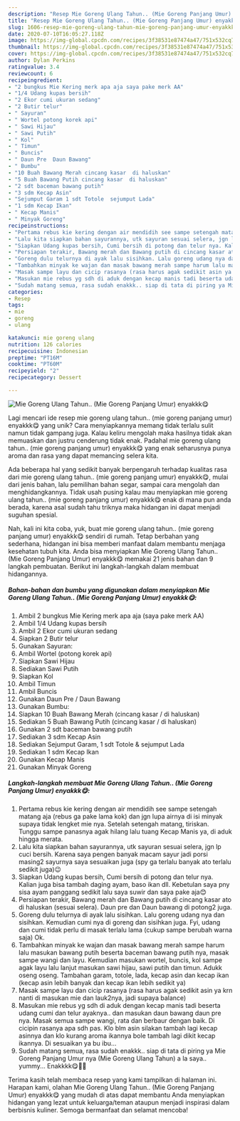 ```yaml
---
description: "Resep Mie Goreng Ulang Tahun.. (Mie Goreng Panjang Umur) enyakkk😋, Enak"
title: "Resep Mie Goreng Ulang Tahun.. (Mie Goreng Panjang Umur) enyakkk😋, Enak"
slug: 1606-resep-mie-goreng-ulang-tahun-mie-goreng-panjang-umur-enyakkk-enak
date: 2020-07-10T16:05:27.118Z
image: https://img-global.cpcdn.com/recipes/3f38531e87474a47/751x532cq70/mie-goreng-ulang-tahun-mie-goreng-panjang-umur-enyakkk😋-foto-resep-utama.jpg
thumbnail: https://img-global.cpcdn.com/recipes/3f38531e87474a47/751x532cq70/mie-goreng-ulang-tahun-mie-goreng-panjang-umur-enyakkk😋-foto-resep-utama.jpg
cover: https://img-global.cpcdn.com/recipes/3f38531e87474a47/751x532cq70/mie-goreng-ulang-tahun-mie-goreng-panjang-umur-enyakkk😋-foto-resep-utama.jpg
author: Dylan Perkins
ratingvalue: 3.4
reviewcount: 6
recipeingredient:
- "2 bungkus Mie Kering merk apa aja saya pake merk AA"
- "1/4 Udang kupas bersih"
- "2 Ekor cumi ukuran sedang"
- "2 Butir telur"
- " Sayuran"
- " Wortel potong korek api"
- " Sawi Hijau"
- " Sawi Putih"
- " Kol"
- " Timun"
- " Buncis"
- " Daun Pre  Daun Bawang"
- " Bumbu"
- "10 Buah Bawang Merah cincang kasar  di haluskan"
- "5 Buah Bawang Putih cincang kasar  di haluskan"
- "2 sdt baceman bawang putih"
- "3 sdm Kecap Asin"
- "Sejumput Garam 1 sdt Totole  sejumput Lada"
- "1 sdm Kecap Ikan"
- " Kecap Manis"
- " Minyak Goreng"
recipeinstructions:
- "Pertama rebus kie kering dengan air mendidih see sampe setengah matang aja (rebus ga pake lama kok) dan jgn lupa airnya di isi minyak supaya tidak lengket mie nya. Setelah setengah matang, tiriskan. Tunggu sampe panasnya agak hilang lalu tuang Kecap Manis ya, di aduk hingga merata."
- "Lalu kita siapkan bahan sayurannya, utk sayuran sesuai selera, jgn lp cuci bersih. Karena saya pengen banyak macam sayur jadi porsi masing2 sayurnya saya sesuaikan juga (spy ga terlalu banyak ato terlalu sedikit juga)😉"
- "Siapkan Udang kupas bersih, Cumi bersih di potong dan telur nya. Kalian juga bisa tambah daging ayam, baso ikan dll. Kebetulan saya pny sisa ayam panggang sedikit lalu saya suwir dan saya pake aja😊"
- "Persiapan terakir, Bawang merah dan Bawang putih di cincang kasar ato di haluskan (sesuai selera). Daun pre dan Daun bawang di potong2 juga."
- "Goreng dulu telurnya di ayak lalu sisihkan. Lalu goreng udang nya dan sisihkan. Kemudian cumi nya di goreng dan sisihkan juga. Fyi, udang dan cumi tidak perlu di masak terlalu lama (cukup sampe berubah warna saja) Ok."
- "Tambahkan minyak ke wajan dan masak bawang merah sampe harum lalu masukan bawang putih beserta baceman bawang putih nya, masak sampe wangi dan layu. Kemudian masukan wortel, buncis, kol sampe agak layu lalu lanjut masukan sawi hijau, sawi putih dan timun. Adukk oseng oseng. Tambahan garam, totole, lada, kecap asin dan kecap ikan (kecap asin lebih banyak dan kecap ikan lebih sedikit ya)"
- "Masak sampe layu dan cicip rasanya (rasa harus agak sedikit asin ya krn nanti di masukan mie dan lauk2nya, jadi supaya balance)"
- "Masukan mie rebus yg sdh di aduk dengan kecap manis tadi beserta udang cumi dan telur ayaknya.. dan masukan daun bawang daun pre nya. Masak semua sampe wangi, rata dan berbaur dengan baik. Di cicipin rasanya apa sdh pas. Klo blm asin silakan tambah lagi kecap asinnya dan klo kurang aroma ikannya bole tambah lagi dikit kecap ikannya. Di sesuaikan ya bu ibu..."
- "Sudah matang semua, rasa sudah enakkk.. siap di tata di piring ya Mie Goreng Panjang Umur nya (Mie Goreng Ulang Tahun) a la saya.. yummy... Enakkkk😋👍🏻"
categories:
- Resep
tags:
- mie
- goreng
- ulang

katakunci: mie goreng ulang 
nutrition: 126 calories
recipecuisine: Indonesian
preptime: "PT16M"
cooktime: "PT60M"
recipeyield: "2"
recipecategory: Dessert

---
```



![Mie Goreng Ulang Tahun.. (Mie Goreng Panjang Umur) enyakkk😋](https://img-global.cpcdn.com/recipes/3f38531e87474a47/751x532cq70/mie-goreng-ulang-tahun-mie-goreng-panjang-umur-enyakkk😋-foto-resep-utama.jpg)

Lagi mencari ide resep mie goreng ulang tahun.. (mie goreng panjang umur) enyakkk😋 yang unik? Cara menyiapkannya memang tidak terlalu sulit namun tidak gampang juga. Kalau keliru mengolah maka hasilnya tidak akan memuaskan dan justru cenderung tidak enak. Padahal mie goreng ulang tahun.. (mie goreng panjang umur) enyakkk😋 yang enak seharusnya punya aroma dan rasa yang dapat memancing selera kita.

Ada beberapa hal yang sedikit banyak berpengaruh terhadap kualitas rasa dari mie goreng ulang tahun.. (mie goreng panjang umur) enyakkk😋, mulai dari jenis bahan, lalu pemilihan bahan segar, sampai cara mengolah dan menghidangkannya. Tidak usah pusing kalau mau menyiapkan mie goreng ulang tahun.. (mie goreng panjang umur) enyakkk😋 enak di mana pun anda berada, karena asal sudah tahu triknya maka hidangan ini dapat menjadi suguhan spesial.




Nah, kali ini kita coba, yuk, buat mie goreng ulang tahun.. (mie goreng panjang umur) enyakkk😋 sendiri di rumah. Tetap berbahan yang sederhana, hidangan ini bisa memberi manfaat dalam membantu menjaga kesehatan tubuh kita. Anda bisa menyiapkan Mie Goreng Ulang Tahun.. (Mie Goreng Panjang Umur) enyakkk😋 memakai 21 jenis bahan dan 9 langkah pembuatan. Berikut ini langkah-langkah dalam membuat hidangannya.

<!--inarticleads1-->

##### Bahan-bahan dan bumbu yang digunakan dalam menyiapkan Mie Goreng Ulang Tahun.. (Mie Goreng Panjang Umur) enyakkk😋:

1. Ambil 2 bungkus Mie Kering merk apa aja (saya pake merk AA)
1. Ambil 1/4 Udang kupas bersih
1. Ambil 2 Ekor cumi ukuran sedang
1. Siapkan 2 Butir telur
1. Gunakan  Sayuran:
1. Ambil  Wortel (potong korek api)
1. Siapkan  Sawi Hijau
1. Sediakan  Sawi Putih
1. Siapkan  Kol
1. Ambil  Timun
1. Ambil  Buncis
1. Gunakan  Daun Pre / Daun Bawang
1. Gunakan  Bumbu:
1. Siapkan 10 Buah Bawang Merah (cincang kasar / di haluskan)
1. Sediakan 5 Buah Bawang Putih (cincang kasar / di haluskan)
1. Gunakan 2 sdt baceman bawang putih
1. Sediakan 3 sdm Kecap Asin
1. Sediakan Sejumput Garam, 1 sdt Totole &amp; sejumput Lada
1. Sediakan 1 sdm Kecap Ikan
1. Gunakan  Kecap Manis
1. Gunakan  Minyak Goreng




<!--inarticleads2-->

##### Langkah-langkah membuat Mie Goreng Ulang Tahun.. (Mie Goreng Panjang Umur) enyakkk😋:

1. Pertama rebus kie kering dengan air mendidih see sampe setengah matang aja (rebus ga pake lama kok) dan jgn lupa airnya di isi minyak supaya tidak lengket mie nya. Setelah setengah matang, tiriskan. Tunggu sampe panasnya agak hilang lalu tuang Kecap Manis ya, di aduk hingga merata.
1. Lalu kita siapkan bahan sayurannya, utk sayuran sesuai selera, jgn lp cuci bersih. Karena saya pengen banyak macam sayur jadi porsi masing2 sayurnya saya sesuaikan juga (spy ga terlalu banyak ato terlalu sedikit juga)😉
1. Siapkan Udang kupas bersih, Cumi bersih di potong dan telur nya. Kalian juga bisa tambah daging ayam, baso ikan dll. Kebetulan saya pny sisa ayam panggang sedikit lalu saya suwir dan saya pake aja😊
1. Persiapan terakir, Bawang merah dan Bawang putih di cincang kasar ato di haluskan (sesuai selera). Daun pre dan Daun bawang di potong2 juga.
1. Goreng dulu telurnya di ayak lalu sisihkan. Lalu goreng udang nya dan sisihkan. Kemudian cumi nya di goreng dan sisihkan juga. Fyi, udang dan cumi tidak perlu di masak terlalu lama (cukup sampe berubah warna saja) Ok.
1. Tambahkan minyak ke wajan dan masak bawang merah sampe harum lalu masukan bawang putih beserta baceman bawang putih nya, masak sampe wangi dan layu. Kemudian masukan wortel, buncis, kol sampe agak layu lalu lanjut masukan sawi hijau, sawi putih dan timun. Adukk oseng oseng. Tambahan garam, totole, lada, kecap asin dan kecap ikan (kecap asin lebih banyak dan kecap ikan lebih sedikit ya)
1. Masak sampe layu dan cicip rasanya (rasa harus agak sedikit asin ya krn nanti di masukan mie dan lauk2nya, jadi supaya balance)
1. Masukan mie rebus yg sdh di aduk dengan kecap manis tadi beserta udang cumi dan telur ayaknya.. dan masukan daun bawang daun pre nya. Masak semua sampe wangi, rata dan berbaur dengan baik. Di cicipin rasanya apa sdh pas. Klo blm asin silakan tambah lagi kecap asinnya dan klo kurang aroma ikannya bole tambah lagi dikit kecap ikannya. Di sesuaikan ya bu ibu...
1. Sudah matang semua, rasa sudah enakkk.. siap di tata di piring ya Mie Goreng Panjang Umur nya (Mie Goreng Ulang Tahun) a la saya.. yummy... Enakkkk😋👍🏻




Terima kasih telah membaca resep yang kami tampilkan di halaman ini. Harapan kami, olahan Mie Goreng Ulang Tahun.. (Mie Goreng Panjang Umur) enyakkk😋 yang mudah di atas dapat membantu Anda menyiapkan hidangan yang lezat untuk keluarga/teman ataupun menjadi inspirasi dalam berbisnis kuliner. Semoga bermanfaat dan selamat mencoba!
